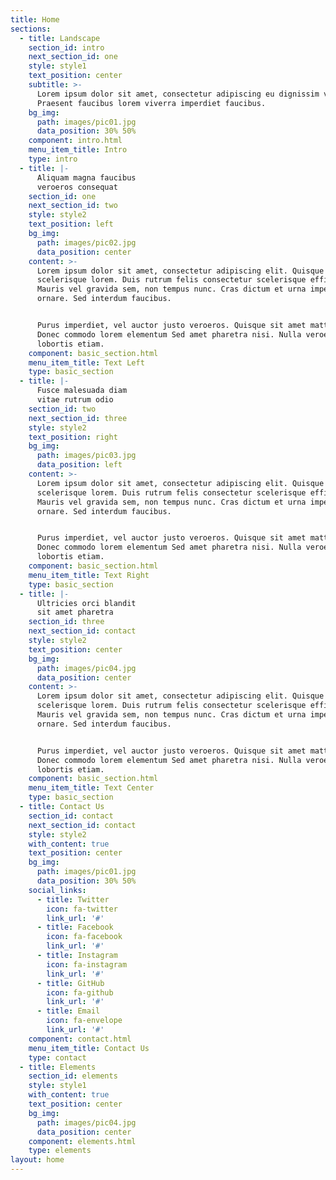 ```yaml
---
title: Home
sections:
  - title: Landscape
    section_id: intro
    next_section_id: one
    style: style1
    text_position: center
    subtitle: >-
      Lorem ipsum dolor sit amet, consectetur adipiscing eu dignissim velit.
      Praesent faucibus lorem viverra imperdiet faucibus.
    bg_img:
      path: images/pic01.jpg
      data_position: 30% 50%
    component: intro.html
    menu_item_title: Intro
    type: intro
  - title: |-
      Aliquam magna faucibus
      veroeros consequat
    section_id: one
    next_section_id: two
    style: style2
    text_position: left
    bg_img:
      path: images/pic02.jpg
      data_position: center
    content: >-
      Lorem ipsum dolor sit amet, consectetur adipiscing elit. Quisque et
      scelerisque lorem. Duis rutrum felis consectetur scelerisque efficitur.
      Mauris vel gravida sem, non tempus nunc. Cras dictum et urna imperdiet
      ornare. Sed interdum faucibus.


      Purus imperdiet, vel auctor justo veroeros. Quisque sit amet mattis amet.
      Donec commodo lorem elementum Sed amet pharetra nisi. Nulla veroeros eget
      lobortis etiam.
    component: basic_section.html
    menu_item_title: Text Left
    type: basic_section
  - title: |-
      Fusce malesuada diam
      vitae rutrum odio
    section_id: two
    next_section_id: three
    style: style2
    text_position: right
    bg_img:
      path: images/pic03.jpg
      data_position: left
    content: >-
      Lorem ipsum dolor sit amet, consectetur adipiscing elit. Quisque et
      scelerisque lorem. Duis rutrum felis consectetur scelerisque efficitur.
      Mauris vel gravida sem, non tempus nunc. Cras dictum et urna imperdiet
      ornare. Sed interdum faucibus.


      Purus imperdiet, vel auctor justo veroeros. Quisque sit amet mattis amet.
      Donec commodo lorem elementum Sed amet pharetra nisi. Nulla veroeros eget
      lobortis etiam.
    component: basic_section.html
    menu_item_title: Text Right
    type: basic_section
  - title: |-
      Ultricies orci blandit
      sit amet pharetra
    section_id: three
    next_section_id: contact
    style: style2
    text_position: center
    bg_img:
      path: images/pic04.jpg
      data_position: center
    content: >-
      Lorem ipsum dolor sit amet, consectetur adipiscing elit. Quisque et
      scelerisque lorem. Duis rutrum felis consectetur scelerisque efficitur.
      Mauris vel gravida sem, non tempus nunc. Cras dictum et urna imperdiet
      ornare. Sed interdum faucibus.


      Purus imperdiet, vel auctor justo veroeros. Quisque sit amet mattis amet.
      Donec commodo lorem elementum Sed amet pharetra nisi. Nulla veroeros eget
      lobortis etiam.
    component: basic_section.html
    menu_item_title: Text Center
    type: basic_section
  - title: Contact Us
    section_id: contact
    next_section_id: contact
    style: style2
    with_content: true
    text_position: center
    bg_img:
      path: images/pic01.jpg
      data_position: 30% 50%
    social_links:
      - title: Twitter
        icon: fa-twitter
        link_url: '#'
      - title: Facebook
        icon: fa-facebook
        link_url: '#'
      - title: Instagram
        icon: fa-instagram
        link_url: '#'
      - title: GitHub
        icon: fa-github
        link_url: '#'
      - title: Email
        icon: fa-envelope
        link_url: '#'
    component: contact.html
    menu_item_title: Contact Us
    type: contact
  - title: Elements
    section_id: elements
    style: style1
    with_content: true
    text_position: center
    bg_img:
      path: images/pic04.jpg
      data_position: center
    component: elements.html
    type: elements
layout: home
---
```

